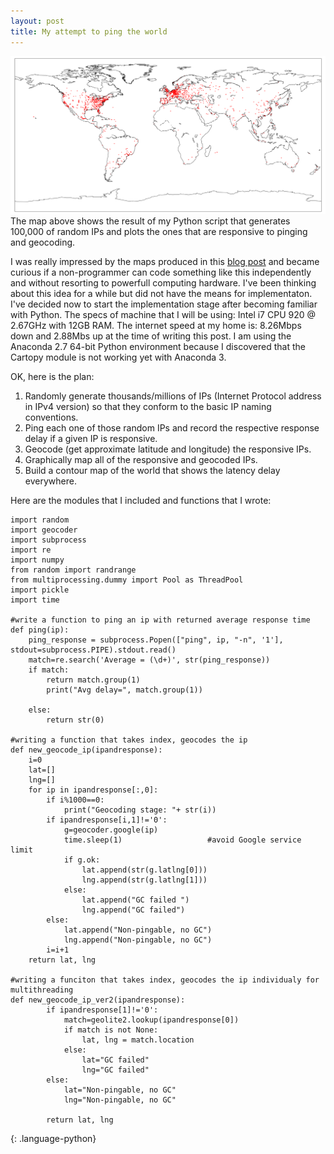 ```yaml
---
layout: post
title: My attempt to ping the world
---
```

![Mapping using the Basemap module](/img/figure_2.png)
The map above shows the result of my Python script that generates 100,000 of random IPs and plots the ones that are responsive to pinging and geocoding. 

I was really impressed by the maps produced in this [blog post](http://erikbern.com/2015/04/26/ping-the-world/) and became curious if a non-programmer can code something like this independently and without resorting to powerfull computing hardware. I've been thinking about this idea for a while but did not have the means for implementaton. I've decided now to start the implementation stage after becoming familiar with Python. The specs of machine that I will be using: Intel i7 CPU 920 @ 2.67GHz with 12GB RAM. The internet speed at my home is: 8.26Mbps down and 2.88Mbs up at the time of writing this post. I am using the Anaconda 2.7 64-bit Python environment because I discovered that the Cartopy module is not working yet with Anaconda 3. 

OK, here is the plan:

1.  Randomly generate thousands/millions of IPs (Internet Protocol address in IPv4 version) so that they conform to the basic IP naming      conventions.
2.  Ping each one of those random IPs and record the respective response delay if a given IP is responsive. 
3.  Geocode (get approximate latitude and longitude) the responsive IPs.
4.  Graphically map all of the responsive and geocoded IPs.
5.  Build a contour map of the world that shows the latency delay everywhere.

Here are the modules that I included and functions that I wrote:

~~~
import random
import geocoder
import subprocess 
import re
import numpy
from random import randrange
from multiprocessing.dummy import Pool as ThreadPool 
import pickle
import time

#write a function to ping an ip with returned average response time
def ping(ip):
    ping_response = subprocess.Popen(["ping", ip, "-n", '1'], stdout=subprocess.PIPE).stdout.read()
    match=re.search('Average = (\d+)', str(ping_response))
    if match:
        return match.group(1)
        print("Avg delay=", match.group(1))
      
    else:
        return str(0)
       
#writing a function that takes index, geocodes the ip 
def new_geocode_ip(ipandresponse):
    i=0
    lat=[]
    lng=[]
    for ip in ipandresponse[:,0]:
        if i%1000==0:
            print("Geocoding stage: "+ str(i))
        if ipandresponse[i,1]!='0':
            g=geocoder.google(ip)
            time.sleep(1)                   #avoid Google service limit
            if g.ok: 
                lat.append(str(g.latlng[0]))
                lng.append(str(g.latlng[1]))
            else:
                lat.append("GC failed ")
                lng.append("GC failed")
        else:
            lat.append("Non-pingable, no GC")
            lng.append("Non-pingable, no GC")
        i=i+1
    return lat, lng

#writing a funciton that takes index, geocodes the ip individualy for multithreading 
def new_geocode_ip_ver2(ipandresponse):
        if ipandresponse[1]!='0':
            match=geolite2.lookup(ipandresponse[0])
            if match is not None: 
                lat, lng = match.location 
            else:
                lat="GC failed"
                lng="GC failed"
        else:
            lat="Non-pingable, no GC"
            lng="Non-pingable, no GC"
        
        return lat, lng
~~~
{: .language-python}
